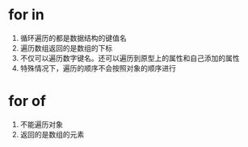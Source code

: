 # for in
1. 循环遍历的都是数据结构的键值名
2. 遍历数组返回的是数组的下标
3. 不仅可以遍历数字键名。还可以遍历到原型上的属性和自己添加的属性
4. 特殊情况下，遍历的顺序不会按照对象的顺序进行

# for of
1. 不能遍历对象
2. 返回的是数组的元素